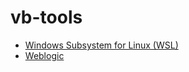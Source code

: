 # vb-tools

- [Windows Subsystem for Linux (WSL)](./wsl/readme.md)
- [Weblogic](./weblogic/readme.md)

